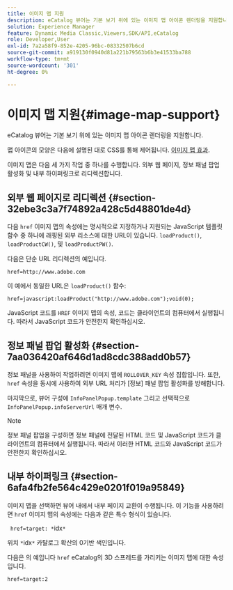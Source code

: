 ```yaml
---
title: 이미지 맵 지원
description: eCatalog 뷰어는 기본 보기 위에 있는 이미지 맵 아이콘 렌더링을 지원합니다.
solution: Experience Manager
feature: Dynamic Media Classic,Viewers,SDK/API,eCatalog
role: Developer,User
exl-id: 7a2a58f9-852e-4205-96bc-08332507b6cd
source-git-commit: a919130f0940d81a221b79563b6b3e41533ba788
workflow-type: tm+mt
source-wordcount: '301'
ht-degree: 0%

---
```


# 이미지 맵 지원{#image-map-support}

eCatalog 뷰어는 기본 보기 위에 있는 이미지 맵 아이콘 렌더링을 지원합니다.

맵 아이콘의 모양은 다음에 설명된 대로 CSS를 통해 제어됩니다. [이미지 맵 효과](../../c-html5-s7-aem-asset-viewers/c-html5-20-ecatalog-viewer-about/c-html5-20-ecatalog-viewer-customizingviewer/r-html5-ecatalog-viewer-20-customize-imagemapeffect.md#reference-261df27d1ed145c882b26b88e33a0289).

이미지 맵은 다음 세 가지 작업 중 하나를 수행합니다. 외부 웹 페이지, 정보 패널 팝업 활성화 및 내부 하이퍼링크로 리디렉션합니다.

## 외부 웹 페이지로 리디렉션 {#section-32ebe3c3a7f74892a428c5d48801de4d}

다음 `href` 이미지 맵의 속성에는 명시적으로 지정하거나 지원되는 JavaScript 템플릿 함수 중 하나에 래핑된 외부 리소스에 대한 URL이 있습니다. `loadProduct()`, `loadProductCW()`, 및 `loadProductPW()`.

다음은 단순 URL 리디렉션의 예입니다.

`href=http://www.adobe.com`

이 예에서 동일한 URL은 `loadProduct()` 함수:

`href=javascript:loadProduct("http://www.adobe.com");void(0);`

JavaScript 코드를 `HREF` 이미지 맵의 속성, 코드는 클라이언트의 컴퓨터에서 실행됩니다. 따라서 JavaScript 코드가 안전한지 확인하십시오.

## 정보 패널 팝업 활성화 {#section-7aa036420af646d1ad8cdc388add0b57}

정보 패널을 사용하여 작업하려면 이미지 맵에 `ROLLOVER_KEY` 속성 집합입니다. 또한, `href` 속성을 동시에 사용하여 외부 URL 처리가 [정보] 패널 팝업 활성화를 방해합니다.

마지막으로, 뷰어 구성에 `InfoPanelPopup.template` 그리고 선택적으로 `InfoPanelPopup.infoServerUrl` 매개 변수.

>[!NOTE]
>
>정보 패널 팝업을 구성하면 정보 패널에 전달된 HTML 코드 및 JavaScript 코드가 클라이언트의 컴퓨터에서 실행됩니다. 따라서 이러한 HTML 코드와 JavaScript 코드가 안전한지 확인하십시오.

## 내부 하이퍼링크 {#section-6afa4fb2fe564c429e0201f019a95849}

이미지 맵을 선택하면 뷰어 내에서 내부 페이지 교환이 수행됩니다. 이 기능을 사용하려면 `href` 이미지 맵의 속성에는 다음과 같은 특수 형식이 있습니다.

` href=target: *`idx`*`

위치 `*`idx`*` 카탈로그 확산의 0기반 색인입니다.

다음은 의 예입니다 `href` eCatalog의 3D 스프레드를 가리키는 이미지 맵에 대한 속성입니다.

`href=target:2`
